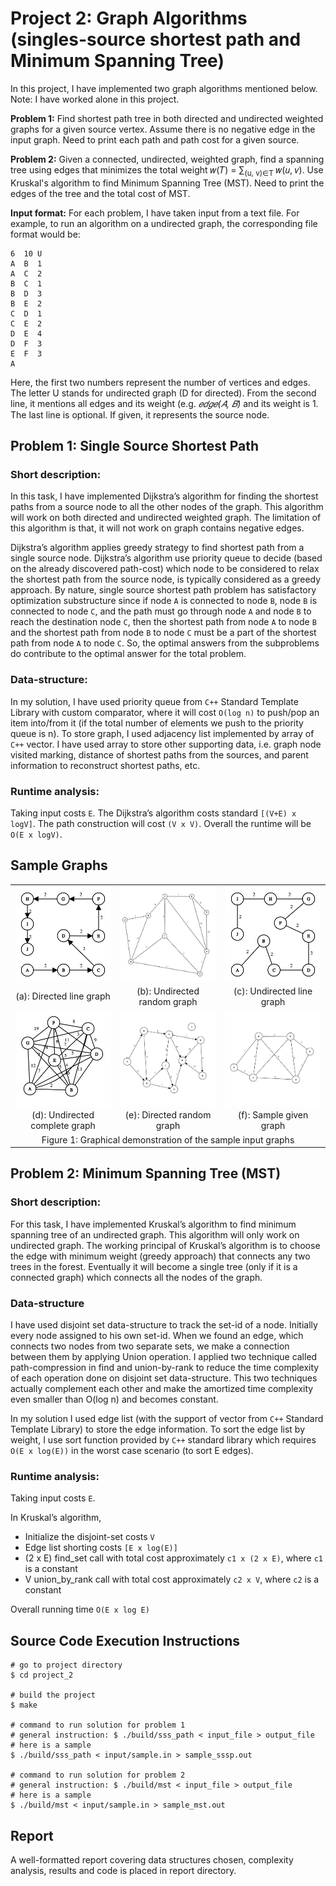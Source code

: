# Project 2: Graph Algorithms (singles-source shortest path and Minimum Spanning Tree)

In this project, I have implemented two graph algorithms mentioned below. Note: I have worked alone in this project.

**Problem 1:**
Find shortest path tree in both directed and undirected weighted graphs for a given source vertex. Assume there is no negative edge in the input graph. Need to print each path and path cost for a given source.

**Problem 2:**
Given a connected, undirected, weighted graph, find a spanning tree using edges that minimizes the total weight 𝑤(𝑇) = ∑<sub>(u, v)∈T</sub> 𝑤(𝑢, 𝑣). Use Kruskal's algorithm to find Minimum Spanning Tree (MST). Need to print the edges of the tree and the total cost of MST.

**Input format:**
For each problem, I have taken input from a text file. For example, to run an algorithm on a undirected graph, the corresponding file format would be:

```
6  10 U
A  B  1
A  C  2
B  C  1
B  D  3
B  E  2
C  D  1
C  E  2
D  E  4
D  F  3
E  F  3
A
```

Here, the first two numbers represent the number of vertices and edges. The letter U stands for undirected graph (D for directed). From the second line, it mentions all edges and its weight (e.g. *𝑒𝑑𝑔𝑒(𝐴, 𝐵)* and its weight is 1. The last line is optional. If given, it represents the source node.

## Problem 1: Single Source Shortest Path

### Short description:
In this task, I have implemented Dijkstra’s algorithm for finding the shortest paths from a source node to all the other nodes of the graph. This algorithm will work on both directed and undirected weighted graph. The limitation of this algorithm is that, it will not work on graph contains negative edges.

Dijkstra’s algorithm applies greedy strategy to find shortest path from a single source node. Dijkstra’s algorithm use priority queue to decide (based on the already discovered path-cost) which node to be considered to relax the shortest path from the source node, is typically considered as a greedy approach. By nature, single source shortest path problem has satisfactory optimization substructure since if node `A` is connected to node `B`, node `B` is connected to node `C`, and the path must go through node `A` and node `B` to reach the destination node `C`, then the shortest path from node `A` to node `B` and the shortest path from node `B` to node `C` must be a part of the shortest path from node `A` to node `C`. So, the optimal answers from the subproblems do contribute to the optimal answer for the total problem.

### Data-structure:
In my solution, I have used priority queue from `C++` Standard Template Library with custom comparator, where it will cost `O(log n)` to push/pop an item into/from it (if the total number of elements we push to the priority queue is n). To store graph, I used adjacency list implemented by array of `C++` vector. I have used array to store other supporting data, i.e. graph node visited marking, distance of shortest paths from the sources, and parent information to reconstruct shortest paths, etc.

### Runtime analysis:
Taking input costs `E`. The Dijkstra’s algorithm costs standard `[(V+E) x logV]`. The path construction will cost `(V x V)`. Overall the runtime will be `O(E x logV)`.

## Sample Graphs

<table>
  <tr>
    <td>
       <img align="center" src="https://github.com/biqar/Fall-2019-ITCS-8114-AlgoDS/blob/master/project_2/report/dir_line.png" alt="dir_line" width="300"/></td>
    <td><img align="center" src="https://github.com/biqar/Fall-2019-ITCS-8114-AlgoDS/blob/master/project_2/report/undir_random.png" alt="undir_random" width="300"/></td>
    <td><img align="center" src="https://github.com/biqar/Fall-2019-ITCS-8114-AlgoDS/blob/master/project_2/report/undir_line.png" alt="undir_line" width="300"/></td>
  </tr>
  <tr>
    <td align="middle">(a): Directed line graph</td>
    <td align="middle">(b): Undirected random graph</td>
    <td align="middle">(c): Undirected line graph</td>
  </tr>
  <tr>
    <td><img align="center" src="https://github.com/biqar/Fall-2019-ITCS-8114-AlgoDS/blob/master/project_2/report/undir_complete.png" alt="undir_complete" width="300"/></td>
    <td><img align="center" src="https://github.com/biqar/Fall-2019-ITCS-8114-AlgoDS/blob/master/project_2/report/dir_random.png" alt="dir_random" width="300"/></td>
    <td><img align="center" src="https://github.com/biqar/Fall-2019-ITCS-8114-AlgoDS/blob/master/project_2/report/problem_sample.png" alt="problem_sample" width="300"/></td>
  </tr>
  <tr>
    <td align="middle">(d): Undirected complete graph</td>
    <td align="middle">(e): Directed random graph</td>
    <td align="middle">(f): Sample given graph</td>
  </tr>
  <tr>
    <td colspan="3" align="middle">Figure 1: Graphical demonstration of the sample input graphs</td>
  </tr>
</table>

## Problem 2: Minimum Spanning Tree (MST)

### Short description:
For this task, I have implemented Kruskal’s algorithm to find minimum spanning tree of an undirected graph. This algorithm will only work on undirected graph. The working principal of Kruskal’s algorithm is to choose the edge with minimum weight (greedy approach) that connects any two trees in the forest. Eventually it will become a single tree (only if it is a connected graph) which connects all the nodes of the graph.

### Data-structure
I have used disjoint set data-structure to track the set-id of a node. Initially every node assigned to his own set-id. When we found an edge, which connects two nodes from two separate sets, we make a connection between them by applying Union operation. I applied two technique called path-compression in find and union-by-rank to reduce the time complexity of each operation done on disjoint set data-structure. This two techniques actually complement each other and make the amortized time complexity even smaller than O(log n) and becomes constant.

In my solution I used edge list (with the support of vector from `C++` Standard Template Library) to store the edge information. To sort the edge list by weight, I use sort function provided by `C++` standard library which requires `O(E x log(E))` in the worst case scenario (to sort E edges).

### Runtime analysis: 
Taking input costs `E`.

In Kruskal’s algorithm,
* Initialize the disjoint-set costs `V`
* Edge list shorting costs `[E x log(E)]`
* (2 x E) find_set call with total cost approximately `c1 x (2 x E)`, where `c1` is a constant
* V union_by_rank call with total cost approximately `c2 x V`, where `c2` is a constant

Overall running time `O(E x log E)`

## Source Code Execution Instructions
```
# go to project directory
$ cd project_2

# build the project
$ make

# command to run solution for problem 1
# general instruction: $ ./build/sss_path < input_file > output_file
# here is a sample
$ ./build/sss_path < input/sample.in > sample_sssp.out

# command to run solution for problem 2
# general instruction: $ ./build/mst < input_file > output_file
# here is a sample
$ ./build/mst < input/sample.in > sample_mst.out
```

## Report

A well-formatted report covering data structures chosen, complexity analysis, results and code is placed in report directory.
